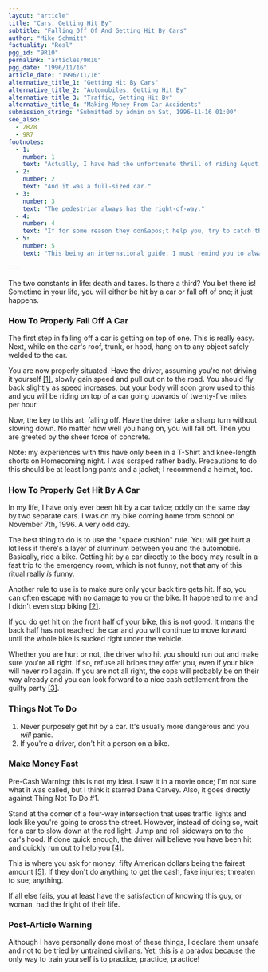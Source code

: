 ```yaml
---
layout: "article"
title: "Cars, Getting Hit By"
subtitle: "Falling Off Of And Getting Hit By Cars"
author: "Mike Schmitt"
factuality: "Real"
pgg_id: "9R10"
permalink: "articles/9R10"
pgg_date: "1996/11/16"
article_date: "1996/11/16"
alternative_title_1: "Getting Hit By Cars"
alternative_title_2: "Automobiles, Getting Hit By"
alternative_title_3: "Traffic, Getting Hit By"
alternative_title_4: "Making Money From Car Accidents"
submission_string: "Submitted by admin on Sat, 1996-11-16 01:00"
see_also:
  - 2R28
  - 9R7
footnotes: 
  - 1:
    number: 1
    text: "Actually, I have had the unfortunate thrill of riding &quot;shotgun&quot; in a car where the driver was outside of the vehicle. You&apos;d be safe to assume I was just a tad worried."
  - 2:
    number: 2
    text: "And it was a full-sized car."
  - 3:
    number: 3
    text: "The pedestrian always has the right-of-way."
  - 4:
    number: 4
    text: "If for some reason they don&apos;t help you, try to catch their license number as you lie there on the road, possibly really hurt from falling off the car. Give it to the first car that stops. Revenge is yours."
  - 5:
    number: 5
    text: "This being an international guide, I must remind you to always consult the latest exchange rate charts."

---
```

<div>
<p>The two constants in life: death and taxes. Is there a third? You bet there is! Sometime in your life, you will either be hit by a car or fall off of one; it just happens.</p>
<h3>How To Properly Fall Off A Car</h3>
<p>The first step in falling off a car is getting on top of one. This is really easy. Next, while on the car's roof, trunk, or hood, hang on to any object safely welded to the car.</p>
<p>You are now properly situated. Have the driver, assuming you're not driving it yourself <a href="#footnote-body.1" name="footnote-link.1" class="footnote-link">[1]</a>, slowly gain speed and pull out on to the road. You should fly back slightly as speed increases, but your body will soon grow used to this and you will be riding on top of a car going upwards of twenty-five miles per hour.</p>
<p>Now, the key to this art: falling off. Have the driver take a sharp turn without slowing down. No matter how well you hang on, you will fall off. Then you are greeted by the sheer force of concrete.</p>
<p>Note: my experiences with this have only been in a T-Shirt and knee-length shorts on Homecoming night. I was scraped rather badly. Precautions to do this should be at least long pants and a jacket; I recommend a helmet, too.</p>
<h3>How To Properly Get Hit By A Car</h3>
<p>In my life, I have only ever been hit by a car twice; oddly on the same day by two separate cars. I was on my bike coming home from school on November 7th, 1996. A very odd day.</p>
<p>The best thing to do is to use the "space cushion" rule. You will get hurt a lot less if there's a layer of aluminum between you and the automobile. Basically, ride a bike. Getting hit by a car directly to the body may result in a fast trip to the emergency room, which is not funny, not that any of this ritual really <em>is</em> funny.</p>
<p>Another rule to use is to make sure only your back tire gets hit. If so, you can often escape with no damage to you or the bike. It happened to me and I didn't even stop biking <a href="#footnote-body.2" name="footnote-link.2" class="footnote-link">[2]</a>.</p>
<p>If you do get hit on the front half of your bike, this is not good. It means the back half has not reached the car and you will continue to move forward until the whole bike is sucked right under the vehicle.</p>
<p>Whether you are hurt or not, the driver who hit you should run out and make sure you're all right. If so, refuse all bribes they offer you, even if your bike will never roll again. If you are not all right, the cops will probably be on their way already and you can look forward to a nice cash settlement from the guilty party <a href="#footnote-body.3" name="footnote-link.3" class="footnote-link">[3]</a>.</p>
<h3>Things Not To Do</h3>
<ol>
<li value="1">Never purposely get hit by a car. It's usually more dangerous and you <em>will</em> panic.</li>
<li value="2">If you're a driver, don't hit a person on a bike.</li>
</ol>
<h3>Make Money Fast</h3>
<p>Pre-Cash Warning: this is not my idea. I saw it in a movie once; I'm not sure what it was called, but I think it starred Dana Carvey. Also, it goes directly against Thing Not To Do #1.</p>
<p>Stand at the corner of a four-way intersection that uses traffic lights and look like you're going to cross the street. However, instead of doing so, wait for a car to slow down at the red light. Jump and roll sideways on to the car's hood. If done quick enough, the driver will believe you have been hit and quickly run out to help you <a href="#footnote-body.4" name="footnote-link.4" class="footnote-link">[4]</a>.</p>
<p>This is where you ask for money; fifty American dollars being the fairest amount <a href="#footnote-body.5" name="footnote-link.5" class="footnote-link">[5]</a>. If they don't do anything to get the cash, fake injuries; threaten to sue; anything.</p>
<p>If all else fails, you at least have the satisfaction of knowing this guy, or woman, had the fright of their life.</p>
<h3>Post-Article Warning</h3>
<p>Although I have personally done most of these things, I declare them unsafe and not to be tried by untrained civilians. Yet, this is a paradox because the only way to train yourself is to practice, practice, practice!</p>
</div>
